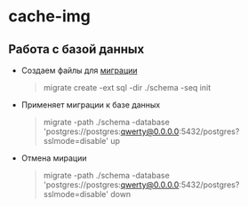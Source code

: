 # cache-img

## Работа с базой данных
* Создаем файлы для <a href='https://github.com/golang-migrate/migrate'>миграции</a>
  
    > migrate create -ext sql -dir ./schema -seq init
* Применяет миграции к базе данных
    > migrate -path ./schema -database 'postgres://postgres:qwerty@0.0.0.0:5432/postgres?sslmode=disable' up
  
* Отмена мирации
  > migrate -path ./schema -database 'postgres://postgres:qwerty@0.0.0.0:5432/postgres?sslmode=disable' down